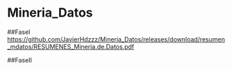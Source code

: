 # Mineria_Datos

##FaseI
https://github.com/JavierHdzzz/Mineria_Datos/releases/download/resumen_mdatos/RESUMENES_Mineria.de.Datos.pdf

##FaseII

